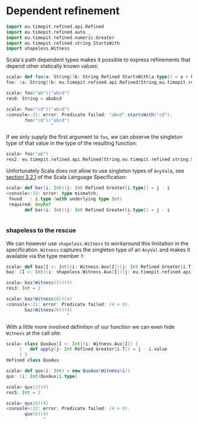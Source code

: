 # Dependent refinement

```scala
import eu.timepit.refined.api.Refined
import eu.timepit.refined.auto._
import eu.timepit.refined.numeric.Greater
import eu.timepit.refined.string.StartsWith
import shapeless.Witness
```

Scala's path dependent types makes it possible to express refinements
that depend other statically known values:

```scala
scala> def foo(a: String)(b: String Refined StartsWith[a.type]) = a + b
foo: (a: String)(b: eu.timepit.refined.api.Refined[String,eu.timepit.refined.string.StartsWith[a.type]])String
```

```scala
scala> foo("ab")("abcd")
res0: String = ababcd
```

```scala
scala> foo("cd")("abcd")
<console>:21: error: Predicate failed: "abcd".startsWith("cd").
       foo("cd")("abcd")
                 ^
```

If we only supply the first argument to `foo`, we can observe the
singleton type of that value in the type of the resulting function:

```scala
scala> foo("ab") _
res2: eu.timepit.refined.api.Refined[String,eu.timepit.refined.string.StartsWith[String("ab")]] => String = <function1>
```

Unfortunately Scala does not allow to use singleton types of `AnyVal`s,
see [section 3.2.1][spec-3.2.1] of the Scala Language Specification:

```scala
scala> def bar(i: Int)(j: Int Refined Greater[i.type]) = j - i
<console>:19: error: type mismatch;
 found   : i.type (with underlying type Int)
 required: AnyRef
       def bar(i: Int)(j: Int Refined Greater[i.type]) = j - i
                                              ^
```

### shapeless to the rescue

We can however use `shapeless.Witness` to workaround this limitation in
the specification. `Witness` captures the singleton type of an `AnyVal`
and makes it available via the type member `T`:

```scala
scala> def baz[I <: Int](i: Witness.Aux[I])(j: Int Refined Greater[i.T]) = j - i.value
baz: [I <: Int](i: shapeless.Witness.Aux[I])(j: eu.timepit.refined.api.Refined[Int,eu.timepit.refined.numeric.Greater[i.T]])Int
```

```scala
scala> baz(Witness(2))(4)
res3: Int = 2
```

```scala
scala> baz(Witness(6))(4)
<console>:21: error: Predicate failed: (4 > 6).
       baz(Witness(6))(4)
                       ^
```

With a little more involved definition of our function we can even hide
`Witness` at the call site:

```scala
scala> class QuxAux[I <: Int](i: Witness.Aux[I]) {
     |   def apply(j: Int Refined Greater[i.T]) = j - i.value
     | }
defined class QuxAux

scala> def qux(i: Int) = new QuxAux(Witness(i))
qux: (i: Int)QuxAux[i.type]
```

```scala
scala> qux(2)(4)
res5: Int = 2
```

```scala
scala> qux(6)(4)
<console>:22: error: Predicate failed: (4 > 6).
       qux(6)(4)
              ^
```

[spec-3.2.1]: http://www.scala-lang.org/files/archive/spec/2.11/03-types.html#singleton-types
